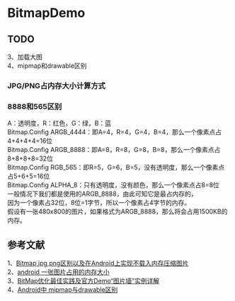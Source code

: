 # BitmapDemo

## TODO  
3、加载大图   
4、mipmap和drawable区别

### JPG/PNG占内存大小计算方式

### 8888和565区别
A：透明度，R：红色，G：绿，B：蓝   
Bitmap.Config ARGB_4444：即A=4，R=4，G=4，B=4，那么一个像素点占4+4+4+4=16位   
Bitmap.Config ARGB_8888：即A=8，R=8，G=8，B=8，那么一个像素点占8+8+8+8=32位    
Bitmap.Config RGB_565：即R=5，G=6，B=5，没有透明度，那么一个像素点占5+6+5=16位   
Bitmap.Config ALPHA_8：只有透明度，没有颜色，那么一个像素点占8=8位     
一般情况下我们都是使用的ARGB_8888，由此可知它是最占内存的，    
因为一个像素占32位，8位=1字节，所以一个像素占4字节的内存。   
假设有一张480x800的图片，如果格式为ARGB_8888，那么将会占用1500KB的内存。   

## 参考文献
1、[Bitmap,jpg,png区别以及在Android上实现不载入内存压缩图片](https://blog.csdn.net/zaizai2154365/article/details/70740623)    
2、[android 一张图片占用的内存大小 ](http://blog.sina.com.cn/s/blog_96a1468901016hcw.html)    
3、[BitMap优化最佳实践及官方Demo“图片墙”实例详解](https://blog.csdn.net/brillianteagle/article/details/50597201)    
4、[Android中 mipmap与drawable区别](https://blog.csdn.net/userzhanghao123/article/details/70243872)  
